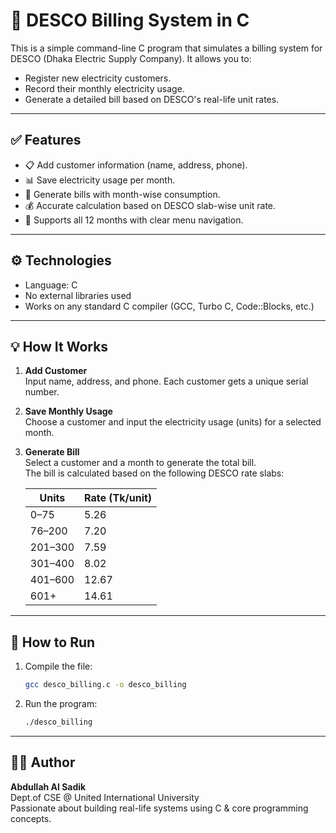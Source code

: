 
# 🔌 DESCO Billing System in C

This is a simple command-line C program that simulates a billing system for DESCO (Dhaka Electric Supply Company). It allows you to:

- Register new electricity customers.
- Record their monthly electricity usage.
- Generate a detailed bill based on DESCO's real-life unit rates.

---

## ✅ Features

- 📋 Add customer information (name, address, phone).
- 📊 Save electricity usage per month.
- 🧾 Generate bills with month-wise consumption.
- 💰 Accurate calculation based on DESCO slab-wise unit rate.
- 📆 Supports all 12 months with clear menu navigation.

---

## ⚙️ Technologies

- Language: C
- No external libraries used
- Works on any standard C compiler (GCC, Turbo C, Code::Blocks, etc.)

---

## 💡 How It Works

1. **Add Customer**  
   Input name, address, and phone. Each customer gets a unique serial number.

2. **Save Monthly Usage**  
   Choose a customer and input the electricity usage (units) for a selected month.

3. **Generate Bill**  
   Select a customer and a month to generate the total bill.  
   The bill is calculated based on the following DESCO rate slabs:

   | Units             | Rate (Tk/unit) |
   |-------------------|----------------|
   | 0–75              | 5.26           |
   | 76–200            | 7.20           |
   | 201–300           | 7.59           |
   | 301–400           | 8.02           |
   | 401–600           | 12.67          |
   | 601+              | 14.61          |

---

## 🚀 How to Run

1. Compile the file:
   ```bash
   gcc desco_billing.c -o desco_billing
   ```

2. Run the program:
   ```bash
   ./desco_billing
   ```

---

## 🧑‍💻 Author

**Abdullah Al Sadik**  
Dept.of CSE @ United International University  
Passionate about building real-life systems using C & core programming concepts.

